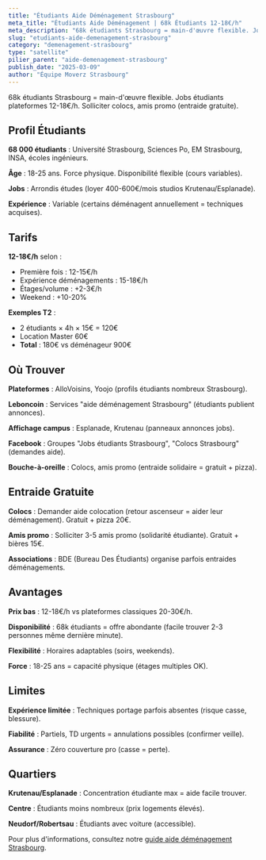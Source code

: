 ```yaml
---
title: "Étudiants Aide Déménagement Strasbourg"
meta_title: "Étudiants Aide Déménagement | 68k Étudiants 12-18€/h"
meta_description: "68k étudiants Strasbourg = main-d'œuvre flexible. Jobs étudiants plateformes 12-18€/h. Solliciter colocs, amis promo (entraide gratuite)."
slug: "etudiants-aide-demenagement-strasbourg"
category: "demenagement-strasbourg"
type: "satellite"
pilier_parent: "aide-demenagement-strasbourg"
publish_date: "2025-03-09"
author: "Équipe Moverz Strasbourg"
---
```


68k étudiants Strasbourg = main-d'œuvre flexible. Jobs étudiants plateformes 12-18€/h. Solliciter colocs, amis promo (entraide gratuite).

## Profil Étudiants

**68 000 étudiants** : Université Strasbourg, Sciences Po, EM Strasbourg, INSA, écoles ingénieurs.

**Âge** : 18-25 ans. Force physique. Disponibilité flexible (cours variables).

**Jobs** : Arrondis études (loyer 400-600€/mois studios Krutenau/Esplanade).

**Expérience** : Variable (certains déménagent annuellement = techniques acquises).

## Tarifs

**12-18€/h** selon :  
- Première fois : 12-15€/h  
- Expérience déménagements : 15-18€/h  
- Étages/volume : +2-3€/h  
- Weekend : +10-20%

**Exemples T2** :  
- 2 étudiants × 4h × 15€ = 120€  
- Location Master 60€  
- **Total** : 180€ vs déménageur 900€

## Où Trouver

**Plateformes** : AlloVoisins, Yoojo (profils étudiants nombreux Strasbourg).

**Leboncoin** : Services "aide déménagement Strasbourg" (étudiants publient annonces).

**Affichage campus** : Esplanade, Krutenau (panneaux annonces jobs).

**Facebook** : Groupes "Jobs étudiants Strasbourg", "Colocs Strasbourg" (demandes aide).

**Bouche-à-oreille** : Colocs, amis promo (entraide solidaire = gratuit + pizza).

## Entraide Gratuite

**Colocs** : Demander aide colocation (retour ascenseur = aider leur déménagement). Gratuit + pizza 20€.

**Amis promo** : Solliciter 3-5 amis promo (solidarité étudiante). Gratuit + bières 15€.

**Associations** : BDE (Bureau Des Étudiants) organise parfois entraides déménagements.

## Avantages

**Prix bas** : 12-18€/h vs plateformes classiques 20-30€/h.

**Disponibilité** : 68k étudiants = offre abondante (facile trouver 2-3 personnes même dernière minute).

**Flexibilité** : Horaires adaptables (soirs, weekends).

**Force** : 18-25 ans = capacité physique (étages multiples OK).

## Limites

**Expérience limitée** : Techniques portage parfois absentes (risque casse, blessure).

**Fiabilité** : Partiels, TD urgents = annulations possibles (confirmer veille).

**Assurance** : Zéro couverture pro (casse = perte).

## Quartiers

**Krutenau/Esplanade** : Concentration étudiante max = aide facile trouver.

**Centre** : Étudiants moins nombreux (prix logements élevés).

**Neudorf/Robertsau** : Étudiants avec voiture (accessible).

Pour plus d'informations, consultez notre [guide aide déménagement Strasbourg](/blog/demenagement-strasbourg/aide-demenagement-strasbourg).

